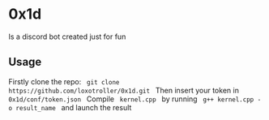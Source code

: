 <h1> 0x1d </h1>
<p> Is a discord bot created just for fun </p>
<h2> Usage </h2>
Firstly clone the repo:
<code> git clone https://github.com/loxotroller/0x1d.git </code>
Then insert your token in <code> 0x1d/conf/token.json </code>
Compile <code> kernel.cpp </code> by running <code> g++ kernel.cpp -o result_name </code> and launch the result
